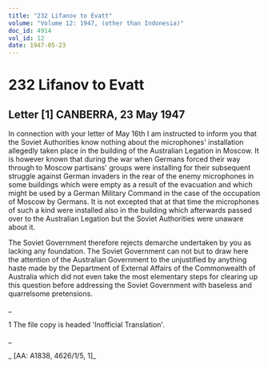 ```yaml
---
title: "232 Lifanov to Evatt"
volume: "Volume 12: 1947, (other than Indonesia)"
doc_id: 4914
vol_id: 12
date: 1947-05-23
---
```


# 232 Lifanov to Evatt

## Letter [1] CANBERRA, 23 May 1947

In connection with your letter of May 16th I am instructed to inform you that the Soviet Authorities know nothing about the microphones' installation allegedly taken place in the building of the Australian Legation in Moscow. It is however known that during the war when Germans forced their way through to Moscow partisans' groups were installing for their subsequent struggle against German invaders in the rear of the enemy microphones in some buildings which were empty as a result of the evacuation and which might be used by a German Military Command in the case of the occupation of Moscow by Germans. It is not excepted that at that time the microphones of such a kind were installed also in the building which afterwards passed over to the Australian Legation but the Soviet Authorities were unaware about it.

The Soviet Government therefore rejects demarche undertaken by you as lacking any foundation. The Soviet Government can not but to draw here the attention of the Australian Government to the unjustified by anything haste made by the Department of External Affairs of the Commonwealth of Australia which did not even take the most elementary steps for clearing up this question before addressing the Soviet Government with baseless and quarrelsome pretensions.

_

1 The file copy is headed 'Inofficial Translation'.

_

_ [AA: A1838, 4626/1/5, 1]_
